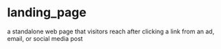 # landing_page
a standalone web page that visitors reach after clicking a link from an ad, email, or social media post
